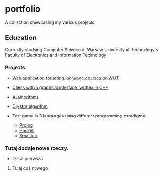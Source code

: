 # portfolio
A collection showcasing my various projects


## Education
Currently studying Computer Science at Warsaw University of Technology's Faculty of Electronics and Information Technology


### Projects
- [Web application for rating language courses on WUT](pap.mgarbowski.pl)
- [Chess with a graphical interface, written in C++](https://github.com/threescomplement/proi-chess)
- [AI algorithms](https://github.com/MichLuszcz/basic-AI-algorithms)
- [Dijkstra algorithm](https://github.com/MichLuszcz/dijkstra-algorithm-practice)

- Text game in 3 languages using different programming paradigms:
  - [Prolog](https://github.com/MichLuszcz/space-text-game-prolog)
  - [Haskell](https://github.com/MichLuszcz/space-text-game-haskell)
  - [Smalltalk](https://github.com/MichLuszcz/space-text-game-smalltalk)
### Tutaj dodaje nowe rzeczy. 
- rzecz pierwsza
1. Tutaj coś nowego
